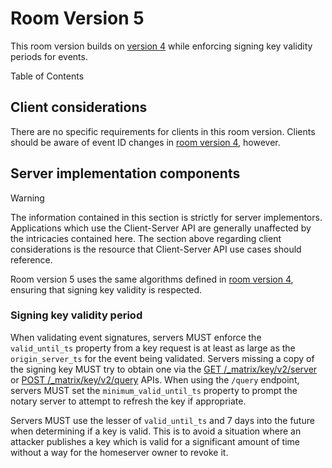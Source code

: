 Room Version 5
==============

This room version builds on [version 4](v4.html) while enforcing signing
key validity periods for events.

Table of Contents

Client considerations
---------------------

There are no specific requirements for clients in this room version.
Clients should be aware of event ID changes in [room version
4](v4.html), however.

Server implementation components
--------------------------------

Warning

The information contained in this section is strictly for server
implementors. Applications which use the Client-Server API are generally
unaffected by the intricacies contained here. The section above
regarding client considerations is the resource that Client-Server API
use cases should reference.

Room version 5 uses the same algorithms defined in [room version
4](v4.html), ensuring that signing key validity is respected.

### Signing key validity period

When validating event signatures, servers MUST enforce the
`valid_until_ts` property from a key request is at least as large as the
`origin_server_ts` for the event being validated. Servers missing a copy
of the signing key MUST try to obtain one via the [GET
/\_matrix/key/v2/server](../server_server/%SERVER_RELEASE_LABEL%.html#get-matrix-key-v2-server-keyid)
or [POST
/\_matrix/key/v2/query](../server_server/%SERVER_RELEASE_LABEL%.html#post-matrix-key-v2-query)
APIs. When using the `/query` endpoint, servers MUST set the
`minimum_valid_until_ts` property to prompt the notary server to attempt
to refresh the key if appropriate.

Servers MUST use the lesser of `valid_until_ts` and 7 days into the
future when determining if a key is valid. This is to avoid a situation
where an attacker publishes a key which is valid for a significant
amount of time without a way for the homeserver owner to revoke it.
